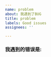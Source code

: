 ```yaml
---
name: problem
about: 我遇到了BUG
title: problem
labels: Good issues
assignees: ''

---
```


### 我遇到的错误是:

<!---在此填写遇到的问题,尽可能详细--->

<!---附加选项: 我认为的解决办法--->
